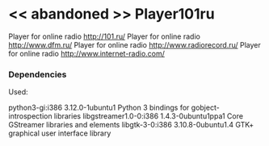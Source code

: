 # << abandoned >> Player101ru

Player for online radio http://101.ru/
Player for online radio http://www.dfm.ru/
Player for online radio http://www.radiorecord.ru/
Player for online radio http://www.internet-radio.com/

### **Dependencies**
Used:

python3-gi:i386         3.12.0-1ubuntu1        Python 3 bindings for gobject-introspection libraries
libgstreamer1.0-0:i386  1.4.3-0ubuntu1ppa1     Core GStreamer libraries and elements
libgtk-3-0:i386         3.10.8-0ubuntu1.4      GTK+ graphical user interface library
